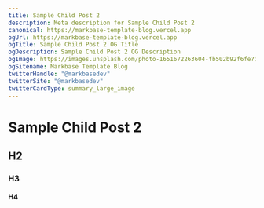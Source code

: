 ```yaml
---
title: Sample Child Post 2
description: Meta description for Sample Child Post 2
canonical: https://markbase-template-blog.vercel.app
ogUrl: https://markbase-template-blog.vercel.app
ogTitle: Sample Child Post 2 OG Title
ogDescription: Sample Child Post 2 OG Description
ogImage: https://images.unsplash.com/photo-1651672263604-fb502b92f6fe?ixlib=rb-1.2.1&ixid=MnwxMjA3fDB8MHxwaG90by1wYWdlfHx8fGVufDB8fHx8&auto=format&fit=crop&w=465&q=80
ogSitename: Markbase Template Blog
twitterHandle: "@markbasedev"
twitterSite: "@markbasedev"
twitterCardType: summary_large_image
---
```


# Sample Child Post 2
## H2
### H3
#### H4